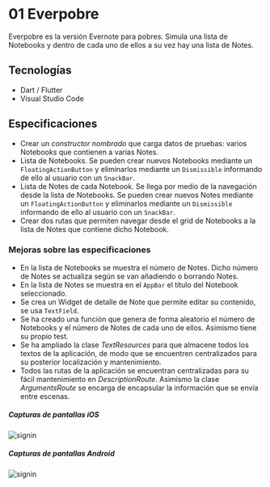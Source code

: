 # 01 Everpobre

Everpobre es la versión Evernote para pobres. Simula una lista de Notebooks y dentro de cada uno de ellos a su vez hay una lista de Notes.

## Tecnologías

- Dart / Flutter
- Visual Studio Code

## Especificaciones

- Crear un _constructor nombrado_ que carga datos de pruebas: varios Notebooks que contienen a varias Notes.
- Lista de Notebooks. Se pueden crear nuevos Notebooks mediante un `FloatingActionButton` y eliminarlos mediante un `Dismissible` informando de ello al usuario con un `SnackBar`.
- Lista de Notes de cada Notebook. Se llega por medio de la navegación desde la lista de Notebooks. Se pueden crear nuevos Notes mediante un `FloatingActionButton` y eliminarlos mediante un `Dismissible` informando de ello al usuario con un `SnackBar`.
- Crear dos rutas que permiten navegar desde el grid de Notebooks a la lista de Notes que contiene dicho Notebook.

### Mejoras sobre las especificaciones

- En la lista de Notebooks se muestra el número de Notes. Dicho número de Notes se actualiza según se van añadiendo o borrando Notes.
- En la lista de Notes se muestra en el `AppBar` el título del Notebook seleccionado.
- Se crea un Widget de detalle de Note que permite editar su contenido, se usa `TextField`.
- Se ha creado una función que genera de forma aleatorio el número de Notebooks y el número de Notes de cada uno de ellos. Asimismo tiene su propio test.
- Se ha ampliado la clase _TextResources_ para que almacene todos los textos de la aplicación, de modo que se encuentren centralizados para su posterior localización y mantenimiento.
- Todos las rutas de la aplicación se encuentran centralizadas para su fácil mantenimiento en _DescriptionRoute_. Asimismo la clase _ArgumentsRoute_ se encarga de encapsular la información que se envía entre escenas.

##### Capturas de pantallas iOS

![signin](./episode.png "Episodes")

##### Capturas de pantallas Android

![signin](./episode.png "Episodes")
